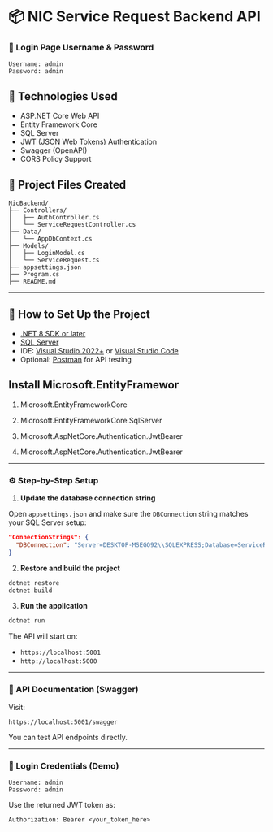 ﻿# 📦 NIC Service Request Backend API

### 🔑 Login Page Username & Password

```
Username: admin
Password: admin
```


## 🔧 Technologies Used

- ASP.NET Core Web API
- Entity Framework Core
- SQL Server
- JWT (JSON Web Tokens) Authentication
- Swagger (OpenAPI)
- CORS Policy Support


## 📁 Project Files Created

```
NicBackend/
├── Controllers/
│   ├── AuthController.cs
│   └── ServiceRequestController.cs
├── Data/
│   └── AppDbContext.cs
├── Models/
│   ├── LoginModel.cs
│   └── ServiceRequest.cs
├── appsettings.json
├── Program.cs
├── README.md
```

---

## 🚀 How to Set Up the Project

- [.NET 8 SDK or later](https://dotnet.microsoft.com/download)
- [SQL Server](https://www.microsoft.com/en-us/sql-server/sql-server-downloads)
- IDE: [Visual Studio 2022+](https://visualstudio.microsoft.com/) or [Visual Studio Code](https://code.visualstudio.com/)
- Optional: [Postman](https://www.postman.com/) for API testing

## Install Microsoft.EntityFramewor

01. Microsoft.EntityFrameworkCore

02. Microsoft.EntityFrameworkCore.SqlServer

03. Microsoft.AspNetCore.Authentication.JwtBearer

04. Microsoft.AspNetCore.Authentication.JwtBearer

---

### ⚙️ Step-by-Step Setup


1. **Update the database connection string**

Open `appsettings.json` and make sure the `DBConnection` string matches your SQL Server setup:

```json
"ConnectionStrings": {
  "DBConnection": "Server=DESKTOP-MSEGO92\\SQLEXPRESS;Database=ServiceRequestDb;Trusted_Connection=True;TrustServerCertificate=True;"
}
```

2. **Restore and build the project**

```bash
dotnet restore
dotnet build
```

3. **Run the application**

```bash
dotnet run
```

The API will start on:

- `https://localhost:5001`
- `http://localhost:5000`

---

### 📄 API Documentation (Swagger)

Visit:

```
https://localhost:5001/swagger
```

You can test API endpoints directly.

---

### 🔑 Login Credentials (Demo)

```
Username: admin
Password: admin
```

Use the returned JWT token as:

```
Authorization: Bearer <your_token_here>
```

